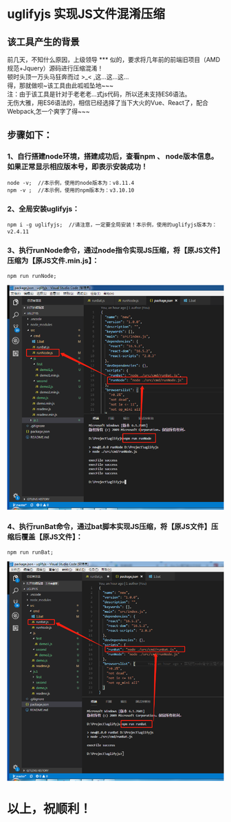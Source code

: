 # uglifyjs 实现JS文件混淆压缩

## 该工具产生的背景
前几天，不知什么原因，上级领导 *** 似的，要求将几年前的前端旧项目（AMD规范+Jquery）源码进行压缩混淆！  
顿时头顶一万头马狂奔而过 >_< ,这...这...这...  
得，那就做呗~该工具由此呱呱坠地~~~  
注：由于该工具是针对于老老老...式js代码，所以还未支持ES6语法。  
无伤大雅，用ES6语法的，相信已经选择了当下大火的Vue、React了，配合Webpack,怎一个爽字了得~~~  


## 步骤如下：
### 1、自行搭建node环境，搭建成功后，查看npm 、 node版本信息。如果正常显示相应版本号，即表示安装成功！
 ```node
 node -v;  //本示例，使用的node版本为：v8.11.4
 npm -v ;  //本示例，使用的npm版本为：v3.10.10
  ```


### 2、全局安装uglifyjs：
 ```node
 npm i -g uglifyjs;  //请注意，一定要全局安装！本示例，使用的uglifyjs版本为：v2.4.11
  ```

### 3、执行runNode命令，通过node指令实现JS压缩，将【原JS文件】压缩为【原JS文件.min.js】：

 ```node
 npm run runNode;  
  ```
![image](https://github.com/Happy-LYZ/uglifyjs/blob/master/src/assets/img/runNode.jpg)



### 4、执行runBat命令，通过bat脚本实现JS压缩，将【原JS文件】压缩后覆盖【原JS文件】：

 ```node
 npm run runBat;  
  ```
![image](https://github.com/Happy-LYZ/uglifyjs/blob/master/src/assets/img/runBat.jpg)


# 以上，祝顺利！

